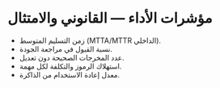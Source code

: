 # مؤشرات الأداء — القانوني والامتثال

- زمن التسليم المتوسط (MTTA/MTTR الداخلي).
- نسبة القبول في مراجعة الجودة.
- عدد المخرجات الصحيحة دون تعديل.
- استهلاك الرموز والتكلفة لكل مهمة.
- معدل إعادة الاستخدام من الذاكرة.
